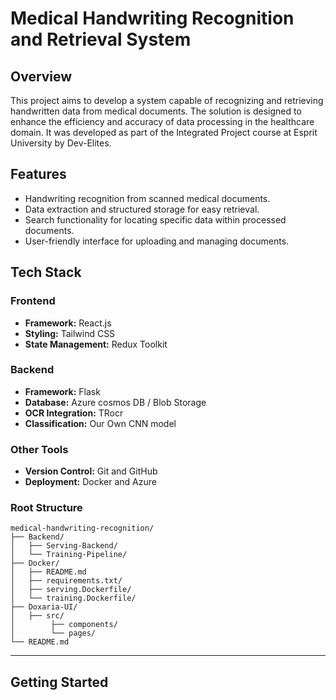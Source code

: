 # Medical Handwriting Recognition and Retrieval System

## Overview
This project aims to develop a system capable of recognizing and retrieving handwritten data from medical documents. The solution is designed to enhance the efficiency and accuracy of data processing in the healthcare domain. It was developed as part of the Integrated Project course at Esprit University by Dev-Elites.

## Features
- Handwriting recognition from scanned medical documents.
- Data extraction and structured storage for easy retrieval.
- Search functionality for locating specific data within processed documents.
- User-friendly interface for uploading and managing documents.

## Tech Stack

### Frontend
- **Framework:** React.js
- **Styling:** Tailwind CSS
- **State Management:** Redux Toolkit

### Backend
- **Framework:** Flask
- **Database:** Azure cosmos DB / Blob Storage
- **OCR Integration:** TRocr 
- **Classification:** Our Own CNN model 

### Other Tools
- **Version Control:** Git and GitHub
- **Deployment:** Docker and Azure

### Root Structure
```
medical-handwriting-recognition/  
├── Backend/  
│   ├── Serving-Backend/           
│   └── Training-Pipeline/                       
├── Docker/  
│   ├── README.md                 
│   ├── requirements.txt/ 
│   ├── serving.Dockerfile/            
│   └── training.Dockerfile/                 
├── Doxaria-UI/  
│   ├── src/
│        ├── components/
│        └── pages/                          
└── README.md
```
---

## Getting Started



